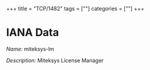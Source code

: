 +++
title = "TCP/1482"
tags = [""]
categories = [""]
+++

# IANA Data

_Name:_ miteksys-lm

_Description:_ Miteksys License Manager

